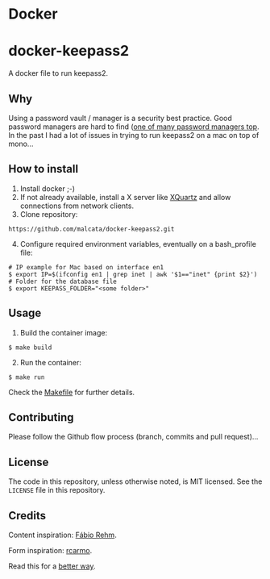 # Docker
# docker-keepass2

A docker file to run keepass2.

## Why

Using a password vault / manager is a security best practice.
Good password managers are hard to find ([one of many password managers top](http://lifehacker.com/5529133/five-best-password-managers). In the past I had a lot of issues in trying to run keepass2 on a mac on top of mono...

## How to install

1. Install docker ;-)
2. If not already available, install a X server like [XQuartz](https://www.xquartz.org/) and allow connections from network clients.
3. Clone repository: 
```shell
https://github.com/malcata/docker-keepass2.git
```
4. Configure required environment variables, eventually on a bash_profile file:
```shell
# IP example for Mac based on interface en1
$ export IP=$(ifconfig en1 | grep inet | awk '$1=="inet" {print $2}')
# Folder for the database file
$ export KEEPASS_FOLDER="<some folder>"
```

## Usage

1. Build the container image:
```shell
$ make build
```

2. Run the container:
```shell
$ make run
```

Check the [Makefile](Makefile) for further details.

## Contributing

Please follow the Github flow process (branch, commits and pull request)...

## License

The code in this repository, unless otherwise noted, is MIT licensed. See the `LICENSE` file in this repository.

## Credits

Content inspiration: [Fábio Rehm](http://fabiorehm.com/blog/2014/09/11/running-gui-apps-with-docker/).

Form inspiration: [rcarmo](https://github.com/rcarmo).

Read this for a [better way](http://wiki.ros.org/docker/Tutorials/GUI).
